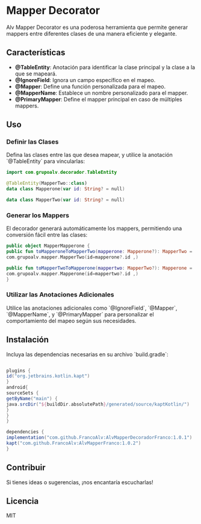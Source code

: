 # Mapper Decorator

Alv Mapper Decorator es una poderosa herramienta que permite generar mappers entre diferentes clases de una manera eficiente y elegante.

## Características

- **@TableEntity**: Anotación para identificar la clase principal y la clase a la que se mapeará.
- **@IgnoreField**: Ignora un campo específico en el mapeo.
- **@Mapper**: Define una función personalizada para el mapeo.
- **@MapperName**: Establece un nombre personalizado para el mapper.
- **@PrimaryMapper**: Define el mapper principal en caso de múltiples mappers.

## Uso

### Definir las Clases

Defina las clases entre las que desea mapear, y utilice la anotación \`@TableEntity\` para vincularlas:

```kotlin
import com.grupoalv.decorador.TableEntity

@TableEntity(MapperTwo::class)
data class Mapperone(var id: String? = null)

data class MapperTwo(var id: String? = null)
```

### Generar los Mappers

El decorador generará automáticamente los mappers, permitiendo una conversión fácil entre las clases:

```kotlin
public object MapperMapperone {
public fun toMapperoneToMapperTwo(mapperone: Mapperone?): MapperTwo =
com.grupoalv.mapper.MapperTwo(id=mapperone?.id ,)

public fun toMapperTwoToMapperone(mappertwo: MapperTwo?): Mapperone =
com.grupoalv.mapper.Mapperone(id=mappertwo?.id ,)
}
```

### Utilizar las Anotaciones Adicionales

Utilice las anotaciones adicionales como \`@IgnoreField\`, \`@Mapper\`, \`@MapperName\`, y \`@PrimaryMapper\` para personalizar el comportamiento del mapeo según sus necesidades.

## Instalación

Incluya las dependencias necesarias en su archivo \`build.gradle\`:

```groovy

plugins {
id("org.jetbrains.kotlin.kapt")
}
android{
sourceSets {
getByName("main") {
java.srcDir("${buildDir.absolutePath}/generated/source/kaptKotlin/")
}
}
}

dependencies {
implementation("com.github.FrancoAlv:AlvMapperDecoradorFranco:1.0.1")
kapt("com.github.FrancoAlv:AlvMapperFranco:1.0.2")
}
```

## Contribuir

Si tienes ideas o sugerencias, ¡nos encantaría escucharlas!

## Licencia

MIT
